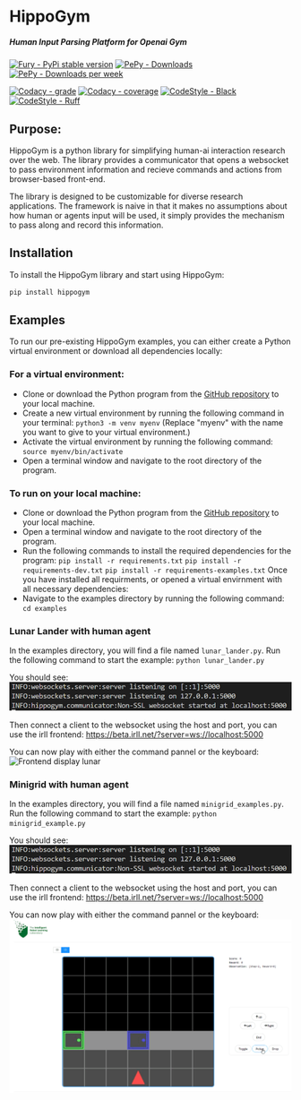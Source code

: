# HippoGym

##### Human Input Parsing Platform for Openai Gym

[![Fury - PyPi stable version](https://badge.fury.io/py/hippogym.svg)](https://badge.fury.io/py/hippogym)
[![PePy - Downloads](https://static.pepy.tech/badge/hippogym)](https://pepy.tech/project/hippogym)
[![PePy - Downloads per week](https://static.pepy.tech/badge/hippogym/week)](https://pepy.tech/project/hippogym)

[![Codacy - grade](https://app.codacy.com/project/badge/Grade/dcd52445bb314a0798151a2f2bc308f6)](https://www.codacy.com/gh/IRLL/HIPPO_Gym/dashboard?utm_source=github.com&amp;utm_medium=referral&amp;utm_content=IRLL/HIPPO_Gym&amp;utm_campaign=Badge_Grade)
[![Codacy - coverage](https://app.codacy.com/project/badge/Coverage/dcd52445bb314a0798151a2f2bc308f6)](https://www.codacy.com/gh/IRLL/HIPPO_Gym/dashboard?utm_source=github.com&amp;utm_medium=referral&amp;utm_content=IRLL/HIPPO_Gym&amp;utm_campaign=Badge_Coverage)
[![CodeStyle - Black](https://img.shields.io/badge/code%20style-black-000000.svg)](https://github.com/psf/black)
[![CodeStyle - Ruff](https://img.shields.io/endpoint?url=https://raw.githubusercontent.com/charliermarsh/ruff/main/assets/badge/v1.json)](https://github.com/charliermarsh/ruff)

## Purpose:

HippoGym is a python library for simplifying human-ai interaction research over the web.
The library provides a communicator that opens a websocket to pass environment information and recieve commands and actions from browser-based front-end.

The library is designed to be customizable for diverse research applications. The framework is naive in that it makes no assumptions about how human or agents input will be used, it simply provides the mechanism to pass along and record this information.


## Installation
To install the HippoGym library and start using HippoGym:
```bash
pip install hippogym
```


## Examples

To run our pre-existing HippoGym examples, you can either create a Python virtual environment or download all dependencies locally:

### For a virtual environment:
-  Clone or download the Python program from the [GitHub repository](https://github.com/IRLL/HIPPO_Gym/tree/master) to your local machine. 
-  Create a new virtual environment by running the following command in your terminal:
`python3 -m venv myenv` (Replace "myenv" with the name you want to give to your virtual environment.)
-  Activate the virtual environment by running the following command:
`source myenv/bin/activate`
-  Open a terminal window and navigate to the root directory of the program.
### To run on your local machine:
-  Clone or download the Python program from the [GitHub repository](https://github.com/IRLL/HIPPO_Gym/tree/master) to your local machine.  
-  Open a terminal window and navigate to the root directory of the program.
-  Run the following commands to install the required dependencies for the program:
 `pip install -r requirements.txt`
 `pip install -r requirements-dev.txt`
 `pip install -r requirements-examples.txt` 
Once you have installed all requirments, or opened a virtual envirnment with all necessary dependencies:
-  Navigate to the examples directory by running the following command:
`cd examples`

### Lunar Lander with human agent
In the examples directory, you will find a file named `lunar_lander.py`. Run the following command to start the example:
`python lunar_lander.py`

You should see:
![Backend log success lunar](docs/backend_success_example.png)

Then connect a client to the websocket using the host and port, you can use the irll frontend: https://beta.irll.net/?server=ws://localhost:5000

You can now play with either the command pannel or the keyboard:
![Frontend display lunar](docs/lunar_human_demo.gif)

### Minigrid with human agent

In the examples directory, you will find a file named `minigrid_examples.py`. Run the following command to start the example:
`python minigrid_example.py`

You should see:
![Backend log success minigrid](docs/backend_success_example.png)

Then connect a client to the websocket using the host and port, you can use the irll frontend: https://beta.irll.net/?server=ws://localhost:5000

You can now play with either the command pannel or the keyboard:
![Frontend display minigrid](docs/minigrid_human_demo.gif)

